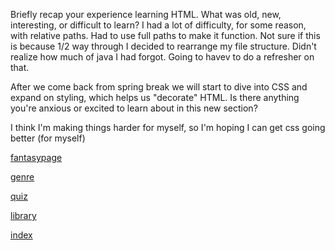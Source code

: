 Briefly recap your experience learning HTML. What was old, new, interesting, or difficult to learn?
I had a lot of difficulty, for some reason, with relative paths. Had to use full paths to make it function. Not sure if this is because 1/2 way through I decided to rearrange my file structure. Didn't realize how much of java I had forgot. Going to havev to do a refresher on that.


After we come back from spring break we will start to dive into CSS and expand on styling, which helps us "decorate" HTML. Is there anything you're anxious or excited to learn about in this new section?

I think I'm making things harder for myself, so I'm hoping I can get css going better (for myself)

[fantasypage](./Root/Pages/fantasy.html)
<br>

[genre](./Root/Pages/genre.html)
<br>

[quiz](./Root/Pages/service.html)
<br>

[library](./Root/Pages/library.html)
<br>

[index](./Root/index.html)